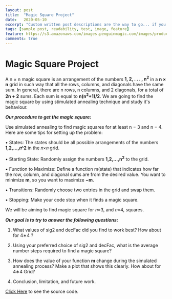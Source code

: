 ```yaml
---
layout: post
title:  "Magic Square Project"
date:   2020-05-10
excerpt: "Custom written post descriptions are the way to go... if you're not lazy."
tags: [sample post, readability, test, image, feature]
feature: https://s3.amazonaws.com/images.penguinmagic.com/images/products/original/16578a-5cacf03e85a00.png
comments: true
---
```


# Magic Square Project
A n × n magic square is an arrangement of the numbers **1, 2, . . . , n<sup>2</sup>** in a **n × n** grid in such way
that all the rows, columns, and diagonals have the same sum.
In general, there are n rows, n columns, and
2 diagonals, for a total of **2n + 2** sums. Each sum is equal to **n(n<sup>2</sup>+1)/2**. 
We are going to find the magic square by using stimulated annealing technique and study it's behaviour.

***Our procedure to get the magic square:***

Use simulated annealing to find magic squares for at least n = 3 and n = 4. Here are some tips for setting up the problem:

• States: The states should be all possible arrangements of the numbers  **1,2,...,𝑛^2**  in the  𝑛×𝑛  grid.

• Starting State: Randomly assign the numbers  **1,2,...,n<sup>2</sup>**  to the grid.

• Function to Maximize: Define a function m(state) that indicates how far the row, column, and diagonal sums are from the desired value. You want to minimize **m**, so you want to maximize **−m**.

• Transitions: Randomly choose two entries in the grid and swap them.

• Stopping: Make your code stop when it finds a magic square.

We will be aiming to find magic square for 𝑛=3, and 𝑛=4, squares.

***Our goal is to try to answer the following questions:***

1) What values of sig2 and decFac did you find to work best? How about for  4∗4 ?

2) Using your preferred choice of sig2 and decFac, what is the average number steps required to find a magic square?

3) How does the value of your function **m** change during the simulated annealing process? Make a plot that shows this clearly. How about for  4∗4  Grid?

4) Conclusion, limitation, and future work. 

[Click Here](https://github.com/gurungkshitij/MagicSquare/blob/master/magic_square_project_kshitij.py) to see the source code. 


